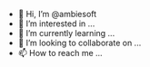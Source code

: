 - 👋 Hi, I’m @ambiesoft
- 👀 I’m interested in ...
- 🌱 I’m currently learning ...
- 💞️ I’m looking to collaborate on ...
- 📫 How to reach me ...

<!---
ambiesoft/ambiesoft is a ✨ special ✨ repository because its `README.md` (this file) appears on your GitHub profile.
You can click the Preview link to take a look at your changes.
--->
